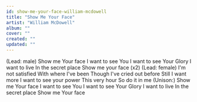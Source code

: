 ```yaml
---
id: show-me-your-face-william-mcdowell
title: "Show Me Your Face"
artist: "William McDowell"
album: ""
cover: ""
created: ""
updated: ""
---
```


(Lead: male)
Show me Your face
I want to see You
I want to see
Your Glory
I want to live
In the secret place
Show me your face
(x2)
(Lead: female)
I'm not satisfied
With where I've been
Though I've cried out before
Still I want more
I want to see your power
This very hour
So do it in me
(Unison:)
Show me Your face
I want to see You
I want to see
Your Glory
I want to live
In the secret place
Show me Your face